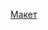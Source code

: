 [Макет](<https://www.figma.com/file/USIVGEN7g0KZdQ2JZ2Xu06/Barbershop-EN-(ver.-1)?type=design&node-id=1374-32&mode=design&t=VO11jlsHiSUiMxgf-0>)
